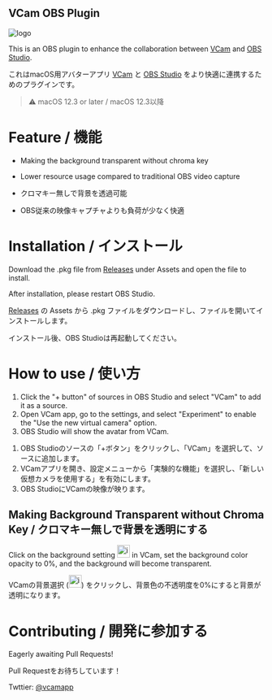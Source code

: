 VCam OBS Plugin
---

![logo](https://github.com/vcamapp/obs-plugin/assets/8188636/724d1a9a-25c4-468a-bbfd-2e98067b0a77)

This is an OBS plugin to enhance the collaboration between [VCam](https://vcamapp.com/en) and [OBS Studio](https://obsproject.com/).

これはmacOS用アバターアプリ [VCam](https://vcamapp.com/) と [OBS Studio](https://obsproject.com/) をより快適に連携するためのプラグインです。

> :warning:
> macOS 12.3 or later / macOS 12.3以降

# Feature / 機能

* Making the background transparent without chroma key
* Lower resource usage compared to traditional OBS video capture

* クロマキー無しで背景を透過可能
* OBS従来の映像キャプチャよりも負荷が少なく快適

# Installation / インストール

Download the .pkg file from [Releases](https://github.com/vcamapp/obs-plugin/releases) under Assets and open the file to install.

After installation, please restart OBS Studio.

[Releases](https://github.com/vcamapp/obs-plugin/releases) の Assets から .pkg ファイルをダウンロードし、ファイルを開いてインストールします。

インストール後、OBS Studioは再起動してください。

# How to use / 使い方

1. Click the "+ button" of sources in OBS Studio and select "VCam" to add it as a source.
2. Open VCam app, go to the settings, and select "Experiment" to enable the "Use the new virtual camera" option.
3. OBS Studio will show the avatar from VCam.

<div>

1. OBS Studioのソースの「+ボタン」をクリックし、「VCam」を選択して、ソースに追加します。
2. VCamアプリを開き、設定メニューから「実験的な機能」を選択し、「新しい仮想カメラを使用する」を有効にします。
3. OBS StudioにVCamの映像が映ります。

</div>

## Making Background Transparent without Chroma Key / クロマキー無しで背景を透明にする

Click on the background setting <img width="25" alt="image" src="https://github.com/vcamapp/obs-plugin/assets/8188636/f6aca55f-4e7d-45b6-8692-f841199b413a"> in VCam, set the background color opacity to 0%, and the background will become transparent.

VCamの背景選択 (<img width="25" alt="image" src="https://github.com/vcamapp/obs-plugin/assets/8188636/f6aca55f-4e7d-45b6-8692-f841199b413a">) をクリックし、背景色の不透明度を0%にすると背景が透明になります。

# Contributing / 開発に参加する

Eagerly awaiting Pull Requests!

Pull Requestをお待ちしています！

Twttier: [@vcamapp](https://twitter.com/vcamapp)
